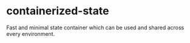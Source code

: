 # containerized-state
Fast and minimal state container which can be used and shared across every environment.
